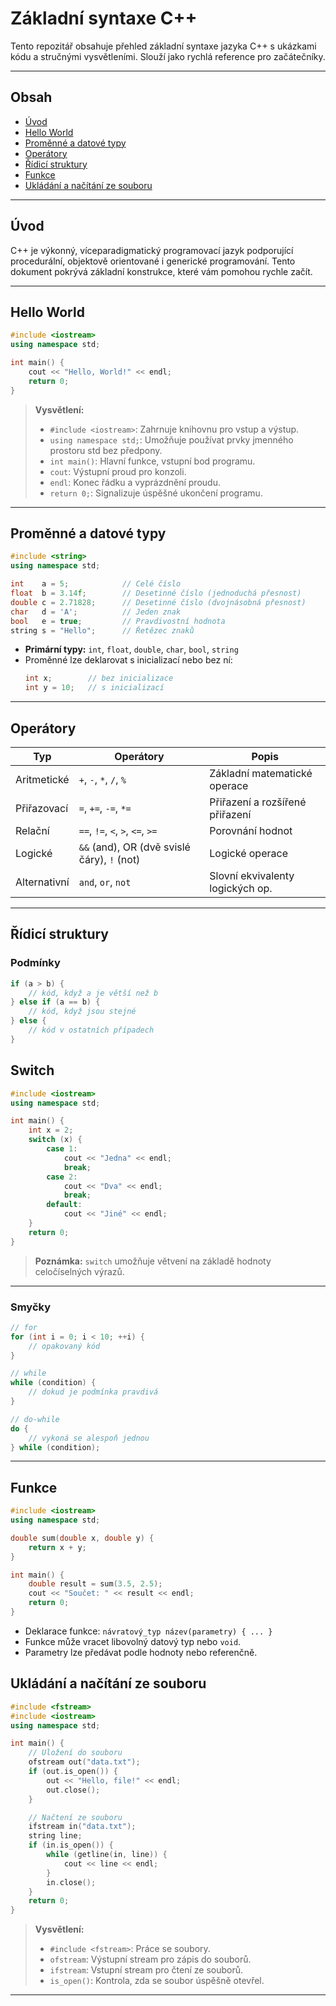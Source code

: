 # Základní syntaxe C++

Tento repozitář obsahuje přehled základní syntaxe jazyka C++ s ukázkami kódu a stručnými vysvětleními. Slouží jako rychlá reference pro začátečníky.

---

## Obsah

- [Úvod](#úvod)
- [Hello World](#hello-world)
- [Proměnné a datové typy](#proměnné-a-datové-typy)
- [Operátory](#operátory)
- [Řídicí struktury](#řídicí-struktury)
- [Funkce](#funkce)
- [Ukládání a načítání ze souboru](#ukládání-a-načítání-ze-souboru)

---

## Úvod

C++ je výkonný, víceparadigmatický programovací jazyk podporující procedurální, objektově orientované i generické programování. Tento dokument pokrývá základní konstrukce, které vám pomohou rychle začít.

---

## Hello World

```cpp
#include <iostream>
using namespace std;

int main() {
    cout << "Hello, World!" << endl;
    return 0;
}
```

> **Vysvětlení:**
> - `#include <iostream>`: Zahrnuje knihovnu pro vstup a výstup.
> - `using namespace std;`: Umožňuje používat prvky jmenného prostoru std bez předpony.
> - `int main()`: Hlavní funkce, vstupní bod programu.
> - `cout`: Výstupní proud pro konzoli.
> - `endl`: Konec řádku a vyprázdnění proudu.
> - `return 0;`: Signalizuje úspěšné ukončení programu.

---

## Proměnné a datové typy

```cpp
#include <string>
using namespace std;

int    a = 5;            // Celé číslo
float  b = 3.14f;        // Desetinné číslo (jednoduchá přesnost)
double c = 2.71828;      // Desetinné číslo (dvojnásobná přesnost)
char   d = 'A';          // Jeden znak
bool   e = true;         // Pravdivostní hodnota
string s = "Hello";      // Řetězec znaků
```

- **Primární typy:** `int`, `float`, `double`, `char`, `bool`, `string`
- Proměnné lze deklarovat s inicializací nebo bez ní:
  ```cpp
  int x;        // bez inicializace
  int y = 10;   // s inicializací
  ```

---

## Operátory

| Typ           | Operátory                                             | Popis                              |
| ------------- | ----------------------------------------------------- | ---------------------------------- |
| Aritmetické   | `+`, `-`, `*`, `/`, `%`                               | Základní matematické operace       |
| Přiřazovací   | `=`, `+=`, `-=`, `*=`                                 | Přiřazení a rozšířené přiřazení    |
| Relační       | `==`, `!=`, `<`, `>`, `<=`, `>=`                      | Porovnání hodnot                   |
| Logické       | `&&` (and), OR (dvě svislé čáry), `!` (not)           | Logické operace                    |
| Alternativní  | `and`, `or`, `not`                                    | Slovní ekvivalenty logických op.   |

---

## Řídicí struktury

### Podmínky

```cpp
if (a > b) {
    // kód, když a je větší než b
} else if (a == b) {
    // kód, když jsou stejné
} else {
    // kód v ostatních případech
}
```

## Switch

```cpp
#include <iostream>
using namespace std;

int main() {
    int x = 2;
    switch (x) {
        case 1:
            cout << "Jedna" << endl;
            break;
        case 2:
            cout << "Dva" << endl;
            break;
        default:
            cout << "Jiné" << endl;
    }
    return 0;
}
```

> **Poznámka:** `switch` umožňuje větvení na základě hodnoty celočíselných výrazů.

---

### Smyčky

```cpp
// for
for (int i = 0; i < 10; ++i) {
    // opakovaný kód
}

// while
while (condition) {
    // dokud je podmínka pravdivá
}

// do-while
do {
    // vykoná se alespoň jednou
} while (condition);
```

---

## Funkce

```cpp
#include <iostream>
using namespace std;

double sum(double x, double y) {
    return x + y;
}

int main() {
    double result = sum(3.5, 2.5);
    cout << "Součet: " << result << endl;
    return 0;
}
```

- Deklarace funkce: `návratový_typ název(parametry) { ... }`
- Funkce může vracet libovolný datový typ nebo `void`.
- Parametry lze předávat podle hodnoty nebo referenčně.

## Ukládání a načítání ze souboru

```cpp
#include <fstream>
#include <iostream>
using namespace std;

int main() {
    // Uložení do souboru
    ofstream out("data.txt");
    if (out.is_open()) {
        out << "Hello, file!" << endl;
        out.close();
    }

    // Načtení ze souboru
    ifstream in("data.txt");
    string line;
    if (in.is_open()) {
        while (getline(in, line)) {
            cout << line << endl;
        }
        in.close();
    }
    return 0;
}
```

> **Vysvětlení:**
> - `#include <fstream>`: Práce se soubory.
> - `ofstream`: Výstupní stream pro zápis do souborů.
> - `ifstream`: Vstupní stream pro čtení ze souborů.
> - `is_open()`: Kontrola, zda se soubor úspěšně otevřel.

---


